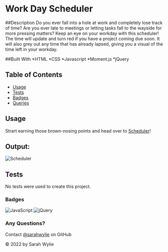 # Work Day Scheduler

##Description
Do you ever fall into a hole at work and completely lose track of time? Are you ever late to meetings or letting tasks fall to the wayside for more pressing matters? Keep an eye on your workday with this scheduler! The time will update and turn red if you have a project coming due soon. It will also grey out any time that has already lapsed, giving you a visual of the time left in your workday. 

##Built With
*HTML *CSS *Javascript *Moment.js *jQuery

## Table of Contents
* [Usage](#usage)
* [Tests](#tests)
* [Badges](#badges)
* [Queries](#any-questions)

## Usage
Strart earning those brown-nosing points and head over to [Scheduler](https://sarahwylie.github.io/Scheduler/)! 

## Output:
![Scheduler](https://user-images.githubusercontent.com/90208612/161393287-a3a21e45-816e-44bd-8166-a0b257a4e66a.png)

## Tests
No tests were used to create this project.

### Badges
![JavaScript](https://img.shields.io/badge/javascript-%23323330.svg?style=for-the-badge&logo=javascript&logoColor=%23F7DF1E)
![jQuery](https://img.shields.io/badge/jquery-%230769AD.svg?style=for-the-badge&logo=jquery&logoColor=white)

### Any Questions?
Contact [@sarahwylie](https://github.com/sarahwylie) on GitHub

© 2022 by Sarah Wylie
